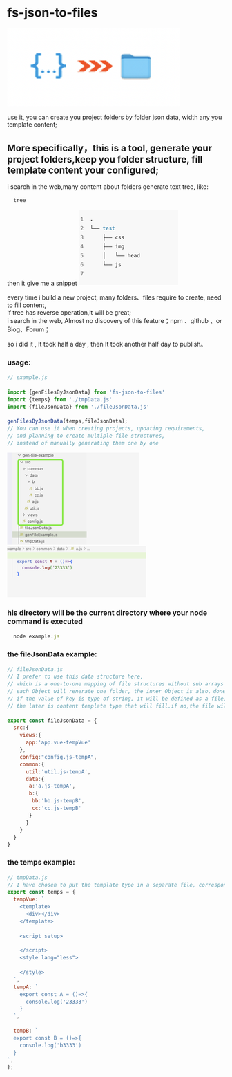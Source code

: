 # fs-json-to-files

<img src="/images/tool-icon.png" width="400px" />

use it, you can create you project folders by folder json data, width any you template content;

## More specifically，this is a tool, generate your project folders,keep you folder structure, fill template content your configured;  

i search in the web,many content about folders generate text tree, like:
```js
  tree 
```

then it give me a snippet
![](/images/tree-result-text.png)  

every time i build a new project, many folders、files require to create, need to fill content,  
if tree has reverse operation,it will be great;  
i search in the web, Almost no discovery of this feature；npm 、github 、or Blog、Forum；  

so i did it , It took half a day , then It took another half day to publish。

### usage:  

```js
// example.js

import {genFilesByJsonData} from 'fs-json-to-files'
import {temps} from './tmpData.js'
import {fileJsonData} from './fileJsonData.js'

genFilesByJsonData(temps,fileJsonData);
// You can use it when creating projects, updating requirements, 
// and planning to create multiple file structures,
// instead of manually generating them one by one

```

![](/images/generated-folders.png)  
![](/images/generated-temp.png)  

### his directory will be the current directory where your node command is executed
```js
  node example.js
```

### the fileJsonData example:

```js
// fileJsonData.js
// I prefer to use this data structure here, 
// which is a one-to-one mapping of file structures without sub arrays such as children
// each Object will renerate one folder, the inner Object is also，done and done,
// if the value of key is type of string, it will be defined as a file,it can be followed a '-' ,
// the later is content template type that will fill.if no,the file will a empty file, no bad impact.

export const fileJsonData = {
  src:{
    views:{
      app:'app.vue-tempVue'
    },
    config:"config.js-tempA",
    common:{
      util:'util.js-tempA',
      data:{
       a:'a.js-tempA',
       b:{
        bb:'bb.js-tempB',
        cc:'cc.js-tempB'
       }
      }
    }
  }
}
```


### the temps example:

```js
// tmpData.js
// I have chosen to put the template type in a separate file, corresponding to the template in the JSON data file just now
export const temps = {
  tempVue: `
    <template>
      <div></div>
    </template>
    
    <script setup>
    
    </script>
    <style lang="less">
    
    </style>
  `,
  tempA: `
    export const A = ()=>{
      console.log('23333')
    }
  `,

  tempB: `
  export const B = ()=>{
    console.log('b3333')
  }
`,
};

```




